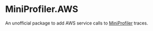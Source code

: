 # MiniProfiler.AWS

An unofficial package to add AWS service calls to [MiniProfiler](https://github.com/MiniProfiler/dotnet) traces.